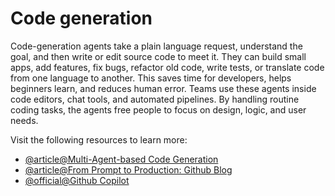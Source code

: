 # Code generation

Code-generation agents take a plain language request, understand the goal, and then write or edit source code to meet it. They can build small apps, add features, fix bugs, refactor old code, write tests, or translate code from one language to another. This saves time for developers, helps beginners learn, and reduces human error. Teams use these agents inside code editors, chat tools, and automated pipelines. By handling routine coding tasks, the agents free people to focus on design, logic, and user needs.

Visit the following resources to learn more:

- [@article@Multi-Agent-based Code Generation](https://arxiv.org/abs/2312.13010)
- [@article@From Prompt to Production: Github Blog](https://github.blog/ai-and-ml/github-copilot/from-prompt-to-production-building-a-landing-page-with-copilot-agent-mode/)
- [@official@Github Copilot](https://github.com/features/copilot)